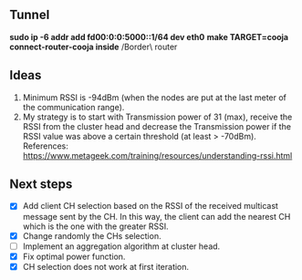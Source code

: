 ## Tunnel
**sudo ip -6 addr add fd00:0:0:5000::1/64 dev eth0**
**make TARGET=cooja connect-router-cooja inside** /Border\ router

## Ideas
1. Minimum RSSI is -94dBm (when the nodes are put at the last meter of the communication range).
2. My strategy is to start with Transmission power of 31 (max), receive the RSSI from the cluster head and decrease the Transmission power if the RSSI value was above a certain threshold (at least > -70dBm).
 References: https://www.metageek.com/training/resources/understanding-rssi.html

## Next steps
- [X] Add client CH selection based on the RSSI of the received multicast message sent by the CH. In this way, the client can add the nearest CH which is the one with the greater RSSI.
- [X] Change randomly the CHs selection.
- [ ] Implement an aggregation algorithm at cluster head.
- [X] Fix optimal power function.
- [X] CH selection does not work at first iteration.
